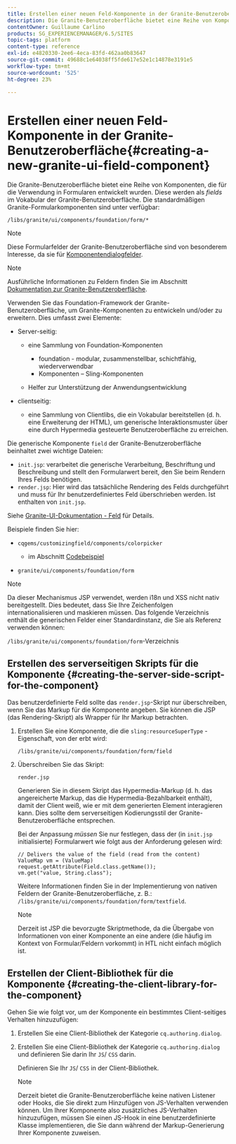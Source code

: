 ```yaml
---
title: Erstellen einer neuen Feld-Komponente in der Granite-Benutzeroberfläche
description: Die Granite-Benutzeroberfläche bietet eine Reihe von Komponenten, die für die Verwendung in Formularen entwickelt wurden, so genannte Felder
contentOwner: Guillaume Carlino
products: SG_EXPERIENCEMANAGER/6.5/SITES
topic-tags: platform
content-type: reference
exl-id: e4820330-2ee6-4eca-83fd-462aa0b83647
source-git-commit: 49688c1e64038ff5fde617e52e1c14878e3191e5
workflow-type: tm+mt
source-wordcount: '525'
ht-degree: 23%

---
```


# Erstellen einer neuen Feld-Komponente in der Granite-Benutzeroberfläche{#creating-a-new-granite-ui-field-component}

Die Granite-Benutzeroberfläche bietet eine Reihe von Komponenten, die für die Verwendung in Formularen entwickelt wurden. Diese werden als *fields* im Vokabular der Granite-Benutzeroberfläche. Die standardmäßigen Granite-Formularkomponenten sind unter verfügbar:

`/libs/granite/ui/components/foundation/form/*`

>[!NOTE]
>
>Diese Formularfelder der Granite-Benutzeroberfläche sind von besonderem Interesse, da sie für [Komponentendialogfelder](/help/sites-developing/developing-components.md).

>[!NOTE]
>
>Ausführliche Informationen zu Feldern finden Sie im Abschnitt [Dokumentation zur Granite-Benutzeroberfläche](https://developer.adobe.com/experience-manager/reference-materials/6-5/granite-ui/api/jcr_root/libs/granite/ui/index.html).

Verwenden Sie das Foundation-Framework der Granite-Benutzeroberfläche, um Granite-Komponenten zu entwickeln und/oder zu erweitern. Dies umfasst zwei Elemente:

* Server-seitig:

   * eine Sammlung von Foundation-Komponenten

      * foundation - modular, zusammenstellbar, schichtfähig, wiederverwendbar
      * Komponenten – Sling-Komponenten

   * Helfer zur Unterstützung der Anwendungsentwicklung

* clientseitig:

   * eine Sammlung von Clientlibs, die ein Vokabular bereitstellen (d. h. eine Erweiterung der HTML), um generische Interaktionsmuster über eine durch Hypermedia gesteuerte Benutzeroberfläche zu erreichen.

Die generische Komponente `field` der Granite-Benutzeroberfläche beinhaltet zwei wichtige Dateien:

* `init.jsp`: verarbeitet die generische Verarbeitung, Beschriftung und Beschreibung und stellt den Formularwert bereit, den Sie beim Rendern Ihres Felds benötigen.
* `render.jsp`: Hier wird das tatsächliche Rendering des Felds durchgeführt und muss für Ihr benutzerdefiniertes Feld überschrieben werden. Ist enthalten von `init.jsp`.

Siehe [Granite-UI-Dokumentation - Feld](https://developer.adobe.com/experience-manager/reference-materials/6-5/granite-ui/api/jcr_root/libs/granite/ui/components/foundation/form/field/index.html) für Details.

Beispiele finden Sie hier:

* `cqgems/customizingfield/components/colorpicker`

   * im Abschnitt [Codebeispiel](/help/sites-developing/developing-components-samples.md#code-sample-how-to-customize-dialog-fields)

* `granite/ui/components/foundation/form`

>[!NOTE]
>
>Da dieser Mechanismus JSP verwendet, werden i18n und XSS nicht nativ bereitgestellt. Dies bedeutet, dass Sie Ihre Zeichenfolgen internationalisieren und maskieren müssen. Das folgende Verzeichnis enthält die generischen Felder einer Standardinstanz, die Sie als Referenz verwenden können:
>
>`/libs/granite/ui/components/foundation/form`-Verzeichnis

## Erstellen des serverseitigen Skripts für die Komponente {#creating-the-server-side-script-for-the-component}

Das benutzerdefinierte Feld sollte das `render.jsp`-Skript nur überschreiben, wenn Sie das Markup für die Komponente angeben. Sie können die JSP (das Rendering-Skript) als Wrapper für Ihr Markup betrachten.

1. Erstellen Sie eine Komponente, die die `sling:resourceSuperType` -Eigenschaft, von der erbt wird:

   `/libs/granite/ui/components/foundation/form/field`

1. Überschreiben Sie das Skript:

   `render.jsp`

   Generieren Sie in diesem Skript das Hypermedia-Markup (d. h. das angereicherte Markup, das die Hypermedia-Bezahlbarkeit enthält), damit der Client weiß, wie er mit dem generierten Element interagieren kann. Dies sollte dem serverseitigen Kodierungsstil der Granite-Benutzeroberfläche entsprechen.

   Bei der Anpassung *müssen* Sie nur festlegen, dass der (in `init.jsp` initialisierte) Formularwert wie folgt aus der Anforderung gelesen wird:

   ```
   // Delivers the value of the field (read from the content)
   ValueMap vm = (ValueMap) request.getAttribute(Field.class.getName());
   vm.get("value, String.class");
   ```

   Weitere Informationen finden Sie in der Implementierung von nativen Feldern der Granite-Benutzeroberfläche, z. B.: `/libs/granite/ui/components/foundation/form/textfield`.

   >[!NOTE]
   >
   >Derzeit ist JSP die bevorzugte Skriptmethode, da die Übergabe von Informationen von einer Komponente an eine andere (die häufig im Kontext von Formular/Feldern vorkommt) in HTL nicht einfach möglich ist.

## Erstellen der Client-Bibliothek für die Komponente {#creating-the-client-library-for-the-component}

Gehen Sie wie folgt vor, um der Komponente ein bestimmtes Client-seitiges Verhalten hinzuzufügen:

1. Erstellen Sie eine Client-Bibliothek der Kategorie `cq.authoring.dialog`.
1. Erstellen Sie eine Client-Bibliothek der Kategorie `cq.authoring.dialog` und definieren Sie darin Ihr `JS`/ `CSS` darin.

   Definieren Sie Ihr `JS`/ `CSS` in der Client-Bibliothek.

   >[!NOTE]
   >
   >Derzeit bietet die Granite-Benutzeroberfläche keine nativen Listener oder Hooks, die Sie direkt zum Hinzufügen von JS-Verhalten verwenden können. Um Ihrer Komponente also zusätzliches JS-Verhalten hinzuzufügen, müssen Sie einen JS-Hook in eine benutzerdefinierte Klasse implementieren, die Sie dann während der Markup-Generierung Ihrer Komponente zuweisen.
